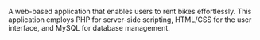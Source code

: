 A web-based application that enables users to rent bikes effortlessly.
This application employs PHP for server-side scripting, HTML/CSS for the user interface, and MySQL for database management.
